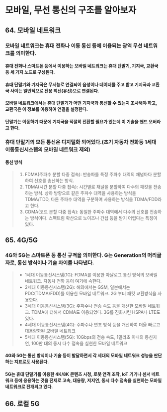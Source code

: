 # 모바일, 무선 통신의 구조를 알아보자


## 64. 모바일 네트워크

### 모바일 네트워크는 휴대 전화나 이동 통신 등에 이용되는 광역 무선 네트워크를 의미한다.
#### 휴대 전화나 스마트폰 등에서 이용하는 모바일 네트워크는 휴대 단말기, 기지국, 교환국 등 세 가지 노드로 구성된다.
#### 휴대 단말기와 기지국은 무서능로 연결되어 음성이나 데이터를 주고 받고 기지국과 교환국 사이는 일반적으로 전용 회선(유선)으로 연결된다.
#### 모바일 네트워크에서는 휴대 단말기가 어떤 기지국과 통신할 수 있는지 조사해야 하고, 교환국은 이 정보를 이용하여 연결을 설정한다.
#### 단말기는 이동하기 때문에 기지국을 적절히 전환할 필요가 있는데 이 기술을 핸드 오버라고 한다.
### 휴대 단말기의 모든 통신은 디지털화 되어있다.(초기 자동차 전화등 1세대 이동통신시스템의 모바일 네트워크 제외)
#### 통신 방식
> 1. FDMA(주파수 분할 다중 접속): 반송파를 특정 주파수 대역의 채널마다 분할하여 신호를 송신하는 방식.
> 2. TDMA(시간 분할 다중 접속): 시간별로 채널을 분할하여 다수의 패킷을 전송하는 방식. 상하 방향으로 같은 주파수 대역을 사용하는 방식을 TDMA/TDD, 다른 주파수 대역을 구분하여 사용하는
                            방식을 TDMA/FDD라고 한다.
> 4. CDMA(코드 분할 다중 접속): 동일한 주파수 대역에서 다수의 신호를 전송하는 방식이다. 스펙트럼 확산으로 노이즈나 간섭 등을 받기 어렵다는 특징이 있다.       




     
## 65. 4G/5G

### 4G와 5G는 스마트폰 등 통신 규격을 의미한다. G는 Generation의 머리글자로, 통신 방식이나 기술 차이를 나타낸다.
> - 1세대 이동통신시스템(1G): FDMA를 이용한 아날로그 통신 방식의 모바일 네트워크. 자동차 전화 등이 여기에 속한다.
> - 2세대 이동통신시스템(2G): 해외에서는 GSM, 일본에서는 PDC(TDMA/FDD)를 이용한 모바일 네트워크. 2G 부터 패킷 교환방식을 사용한다.
> - 3세대 이동통신시스템(3G): 주파수나 전송 속도 등을 개선한 모바일 네트워크. TDMA에 더해서 CDMA도 이용되었다. 3G를 진화시킨 HSPA나 LTE도 있다.
> - 4세대 이동통신시스템(4G): 주파수나 변조 방식 등을 개선하여 더울 빠르고 대용량화된 모바일 네트워크
> - 5세대 이동통신시스템(5G): 10Gbps의 전송 속도, 1밀리초 이내의 통신지연, 100만 대의 동시 다수 접속을 실현한 모바일 네트워크

#### 4G와 5G는 통신 방식이나 기술 등이 발달하면서 각 세대의 모바일 네트워크 성능을 판단하는 지표로도 사용된다.
#### 5G는 휴대 단말기를 이용한 4K/8K 콘텐츠 시청, 로봇 연격 조작, IoT 기기나 센서  네트워크 등에 응용하는 것을 전제로 고속, 대용량, 저지연,     동시 다수 접속을 실현하는 모바일 네트워크로 전개되고 있다.




## 66. 로컬 5G

###

